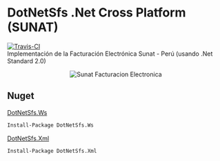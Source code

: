 # DotNetSfs .Net Cross Platform (SUNAT)
[![Travis-CI](https://travis-ci.org/giansalex/DotNetSfs.svg?branch=master)](https://travis-ci.org/giansalex/DotNetSfs)  
Implementación de la Facturación Electrónica Sunat - Perú (usando .Net Standard 2.0)

<p align="center">
  <img alt="Sunat Facturacion Electronica" src="http://www.sunat.gob.pe/p/imagenes/icons/favicon.ico">
</p>

## Nuget

[DotNetSfs.Ws](https://www.nuget.org/packages/DotNetSfs.Ws)  
```bash
Install-Package DotNetSfs.Ws
```  
[DotNetSfs.Xml](https://www.nuget.org/packages/DotNetSfs.Xml)  
```bash
Install-Package DotNetSfs.Xml
```